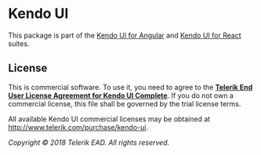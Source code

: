 # Kendo UI

This package is part of the [Kendo UI for Angular](http://www.telerik.com/kendo-angular-ui/) and [Kendo UI for React](https://www.telerik.com/kendo-react-ui/components/#react-components) suites.

## License

This is commercial software. To use it, you need to agree to the [**Telerik End User License Agreement for Kendo UI Complete**](http://www.telerik.com/purchase/license-agreement/kendo-ui-complete). If you do not own a commercial license, this file shall be governed by the trial license terms.

All available Kendo UI commercial licenses may be obtained at http://www.telerik.com/purchase/kendo-ui.

*Copyright © 2018 Telerik EAD. All rights reserved.*
